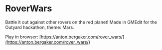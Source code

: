 # RoverWars
Battle it out against other rovers on the red planet!
Made in GMEdit for the Outyard hackathon, theme: Mars.

Play in browser: [https://anton.bergaker.com/rover_wars/](https://anton.bergaker.com/rover_wars/)
